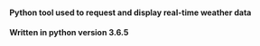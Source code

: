 <h4> Python tool used to request and display real-time weather data<h4>

Written in python version <b>3.6.5<b>

